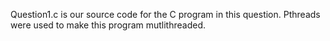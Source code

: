 Question1.c is our source code for the C program in this question. Pthreads were used to make this program mutlithreaded. 

